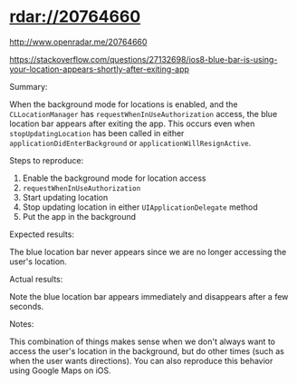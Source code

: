# <rdar://20764660>

<http://www.openradar.me/20764660>

<https://stackoverflow.com/questions/27132698/ios8-blue-bar-is-using-your-location-appears-shortly-after-exiting-app>

Summary:

When the background mode for locations is enabled, and the
`CLLocationManager` has `requestWhenInUseAuthorization` access, the blue
location bar appears after exiting the app. This occurs even when
`stopUpdatingLocation` has been called in either
`applicationDidEnterBackground` or `applicationWillResignActive`.

Steps to reproduce:

1. Enable the background mode for location access
2. `requestWhenInUseAuthorization`
3. Start updating location
4. Stop updating location in either `UIApplicationDelegate` method
5. Put the app in the background

Expected results:

The blue location bar never appears since we are no longer accessing the
user's location.

Actual results:

Note the blue location bar appears immediately and disappears after a
few seconds.

Notes:

This combination of things makes sense when we don't always want to
access the user's location in the background, but do other times (such
as when the user wants directions). You can also reproduce this behavior
using Google Maps on iOS.
